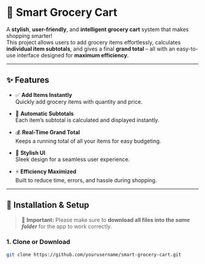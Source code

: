 # 🛒 Smart Grocery Cart

A **stylish**, **user-friendly**, and **intelligent grocery cart** system that makes shopping smarter!  
This project allows users to add grocery items effortlessly, calculates **individual item subtotals**, and gives a final **grand total** – all with an easy-to-use interface designed for **maximum efficiency**.

---

## ✨ Features

- ✅ **Add Items Instantly**  
  Quickly add grocery items with quantity and price.
  
- 🧮 **Automatic Subtotals**  
  Each item’s subtotal is calculated and displayed instantly.

- 💰 **Real-Time Grand Total**  
  Keeps a running total of all your items for easy budgeting.

- 🎨 **Stylish UI**  
  Sleek design for a seamless user experience.

- ⚡ **Efficiency Maximized**  
  Built to reduce time, errors, and hassle during shopping.

---

## 📁 Installation & Setup

> 📌 **Important:** Please make sure to **download all files into the *same folder*** for the app to work correctly.

### 1. Clone or Download

```bash
git clone https://github.com/yourusername/smart-grocery-cart.git
